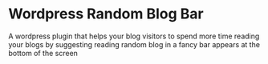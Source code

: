 # Wordpress Random Blog Bar 
A wordpress plugin that helps your blog visitors to spend more time reading your blogs by suggesting reading random blog in a fancy bar appears at the bottom of the screen
